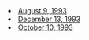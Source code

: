 

<li><a href="August+9++1993.html">August 9, 1993</a>
<li><a href="December+13++1993.html">December 13, 1993</a>
<li><a href="October+10++1993.html">October 10, 1993</a>
